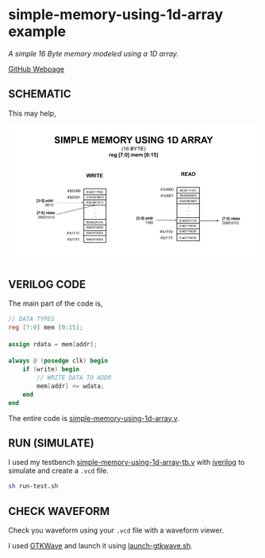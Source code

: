 # simple-memory-using-1d-array example

_A simple 16 Byte memory modeled using a 1D array._

[GitHub Webpage](https://jeffdecola.github.io/my-systemverilog-examples/)

## SCHEMATIC

This may help,

![IMAGE - simple-memory-using-1d-array.jpg - IMAGE](../../../docs/pics/simple-memory-using-1d-array.jpg)

## VERILOG CODE

The main part of the code is,

```verilog
// DATA TYPES
reg [7:0] mem [0:15];

assign rdata = mem[addr];

always @ (posedge clk) begin
    if (write) begin
        // WRITE DATA TO ADDR
        mem[addr] <= wdata;
    end
end
```

The entire code is
[simple-memory-using-1d-array.v](simple-memory-using-1d-array.v).

## RUN (SIMULATE)

I used my testbench
[simple-memory-using-1d-array-tb.v](simple-memory-using-1d-array-tb.v) with
[iverilog](https://github.com/JeffDeCola/my-cheat-sheets/tree/master/hardware/tools/simulation/iverilog-cheat-sheet)
to simulate and create a `.vcd` file.

```bash
sh run-test.sh
```

## CHECK WAVEFORM

Check you waveform using your `.vcd` file with a waveform viewer.

I used [GTKWave](https://github.com/JeffDeCola/my-cheat-sheets/tree/master/hardware/tools/simulation/gtkwave-cheat-sheet)
and launch it using
[launch-gtkwave.sh](launch-gtkwave.sh).
